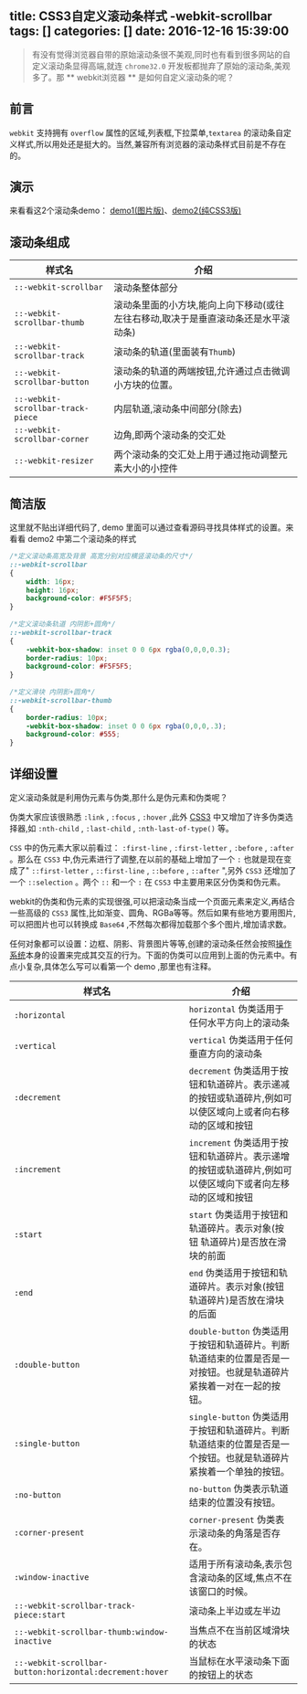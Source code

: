 title: CSS3自定义滚动条样式 -webkit-scrollbar
tags: []
categories: []
date: 2016-12-16 15:39:00
---

> 有没有觉得浏览器自带的原始滚动条很不美观,同时也有看到很多网站的自定义滚动条显得高端,就连 `chrome32.0` 开发板都抛弃了原始的滚动条,美观多了。那 ** webkit浏览器 ** 是如何自定义滚动条的呢？

## 前言

`webkit` 支持拥有 `overflow` 属性的区域,列表框,下拉菜单,`textarea` 的滚动条自定义样式,所以用处还是挺大的。当然,兼容所有浏览器的滚动条样式目前是不存在的。

## 演示

来看看这2个滚动条demo： [demo1(图片版)](http://www.xuanfengge.com/demo/201311/scroll/index.html)、[demo2(纯CSS3版)](http://www.xuanfengge.com/demo/201311/scroll/css3-scroll.html)

## 滚动条组成

| 样式名                            | 介绍                                                                                   |
| --------------------------------- | -------------------------------------------------------------------------------------- |
| `::-webkit-scrollbar`             | 滚动条整体部分                                                                         |
| `::-webkit-scrollbar-thumb`       | 滚动条里面的小方块,能向上向下移动(或往左往右移动,取决于是垂直滚动条还是水平滚动条)     |
| `::-webkit-scrollbar-track`       | 滚动条的轨道(里面装有`Thumb`)                                                          |
| `::-webkit-scrollbar-button`      | 滚动条的轨道的两端按钮,允许通过点击微调小方块的位置。                                  |
| `::-webkit-scrollbar-track-piece` | 内层轨道,滚动条中间部分(除去)                                                          |
| `::-webkit-scrollbar-corner`      | 边角,即两个滚动条的交汇处                                                              |
| `::-webkit-resizer`               | 两个滚动条的交汇处上用于通过拖动调整元素大小的小控件                                   |

## 简洁版

这里就不贴出详细代码了, demo 里面可以通过查看源码寻找具体样式的设置。来看看 demo2 中第二个滚动条的样式

```CSS
/*定义滚动条高宽及背景 高宽分别对应横竖滚动条的尺寸*/  
::-webkit-scrollbar  
{  
    width: 16px;  
    height: 16px;  
    background-color: #F5F5F5;  
}  
  
/*定义滚动条轨道 内阴影+圆角*/  
::-webkit-scrollbar-track  
{  
    -webkit-box-shadow: inset 0 0 6px rgba(0,0,0,0.3);  
    border-radius: 10px;  
    background-color: #F5F5F5;  
}  
  
/*定义滑块 内阴影+圆角*/  
::-webkit-scrollbar-thumb  
{  
    border-radius: 10px;  
    -webkit-box-shadow: inset 0 0 6px rgba(0,0,0,.3);  
    background-color: #555;  
}
```

## 详细设置

定义滚动条就是利用伪元素与伪类,那什么是伪元素和伪类呢？

伪类大家应该很熟悉 `:link` , `:focus` , `:hover` ,此外 [CSS3](http://lib.csdn.net/base/css3) 中又增加了许多伪类选择器,如 `:nth-child` , `:last-child` , `:nth-last-of-type()` 等。

`CSS` 中的伪元素大家以前看过： `:first-line` , `:first-letter` , `:before` , `:after` 。那么在 `CSS3` 中,伪元素进行了调整,在以前的基础上增加了一个 `:` 也就是现在变成了" `::first-letter` , `::first-line` , `::before` , `::after` ",另外 `CSS3` 还增加了一个 `::selection` 。两个 `::` 和一个 `:` 在 `CSS3` 中主要用来区分伪类和伪元素。

webkit的伪类和伪元素的实现很强,可以把滚动条当成一个页面元素来定义,再结合一些高级的 `CSS3` 属性,比如渐变、圆角、RGBa等等。然后如果有些地方要用图片,可以把图片也可以转换成 `Base64` ,不然每次都得加载那个多个图片,增加请求数。

任何对象都可以设置：边框、阴影、背景图片等等,创建的滚动条任然会按照[操作系统](http://lib.csdn.net/base/operatingsystem)本身的设置来完成其交互的行为。下面的伪类可以应用到上面的伪元素中。有点小复杂,具体怎么写可以看第一个 demo ,那里也有注释。

| 样式名                                                  | 介绍                                                                                                               |
| ------------------------------------------------------- | ------------------------------------------------------------------------------------------------------------------ |
| `:horizontal`                                           | `horizontal` 伪类适用于任何水平方向上的滚动条                                                                      |
| `:vertical`                                             | `vertical` 伪类适用于任何垂直方向的滚动条                                                                          |
| `:decrement`                                            | `decrement` 伪类适用于按钮和轨道碎片。表示递减的按钮或轨道碎片,例如可以使区域向上或者向右移动的区域和按钮          |
| `:increment`                                            | `increment` 伪类适用于按钮和轨道碎片。表示递增的按钮或轨道碎片,例如可以使区域向下或者向左移动的区域和按钮          |
| `:start`                                                | `start` 伪类适用于按钮和轨道碎片。表示对象(按钮 轨道碎片)是否放在滑块的前面                                        |
| `:end`                                                  | `end` 伪类适用于按钮和轨道碎片。表示对象(按钮 轨道碎片)是否放在滑块的后面                                          |
| `:double-button`                                        | `double-button` 伪类适用于按钮和轨道碎片。判断轨道结束的位置是否是一对按钮。也就是轨道碎片紧挨着一对在一起的按钮。 |
| `:single-button`                                        | `single-button` 伪类适用于按钮和轨道碎片。判断轨道结束的位置是否是一个按钮。也就是轨道碎片紧挨着一个单独的按钮。   |
| `:no-button`                                            | `no-button` 伪类表示轨道结束的位置没有按钮。                                                                       |
| `:corner-present`                                       | `corner-present` 伪类表示滚动条的角落是否存在。                                                                    |
| `:window-inactive`                                      | 适用于所有滚动条,表示包含滚动条的区域,焦点不在该窗口的时候。                                                       |
| `::-webkit-scrollbar-track-piece:start`                 | 滚动条上半边或左半边                                                                                               |
| `::-webkit-scrollbar-thumb:window-inactive`             | 当焦点不在当前区域滑块的状态                                                                                       |
| `::-webkit-scrollbar-button:horizontal:decrement:hover` | 当鼠标在水平滚动条下面的按钮上的状态                                                                               |